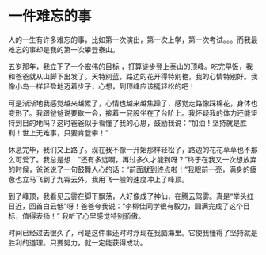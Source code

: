 # 一件难忘的事

人的一生有许多难忘的事，比如第一次演出，第一次上学，第一次考试。。。而我最难忘的事却是我的第一次攀登泰山。

五岁那年，我立下了一个宏伟的目标 ，打算徒步登上泰山的顶峰。吃完早饭，我和爸爸就从山脚下出发了。天特别蓝，路边的花开得特别艳，我的心情特别好。我像小鸟一样轻盈地迈着步子，心想，到顶峰应该挺轻松的吧！

可是渐渐地我感觉越来越累了，心情也越来越焦躁了，感觉走路像踩棉花，身体也变形了。我跟爸爸说要歇一会，接着一屁股坐在了台阶上。我怀疑我的体力还能坚持到目的地吗？这时爸爸似乎看懂了我的心思，鼓励我说：“加油！坚持就是胜利！世上无难事，只要肯登攀！”

休息完毕，我们又上路了。现在我不像一开始那样轻松了，路边的花花草草也不那么可爱了。我总是想：“还有多远啊，再过多久才能到呀？”终于在我又一次想放弃的时候，爸爸说了一句鼓舞人心的话：“前面就到终点啦！”我眼前一亮，满身的疲惫也立马飞到了九霄云外。我用飞一般的速度冲上了峰顶。

到了峰顶，我看见云雾在脚下飘荡，人好像成了神仙，在腾云驾雾。真是“举头红日近，回首白云低”呀！爸爸夸我说：“李柳佳同学很有毅力，圆满完成了这个目标，值得表扬！” 我听了心里感觉特别骄傲。

时间已经过去很久了，可是这件事还时时浮现在我脑海里。它使我懂得了坚持就是胜利的道理。只要努力，就一定能获得成功。



